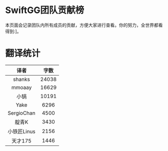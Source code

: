 
# SwiftGG团队贡献榜

本页面会记录团队内所有成员的贡献，方便大家进行查看。你的努力，全世界都看得到:]。

# 翻译统计

| 译者 | 字数 |
| :------------: | :------------: |
| shanks | 24038 |
| mmoaay | 16629 |
| 小锅 | 10191 |
| Yake | 6296 |
| SergioChan | 4500 |
| 靛青K | 3430 |
| 小铁匠Linus | 2156 |
| 天才175 | 1446 |